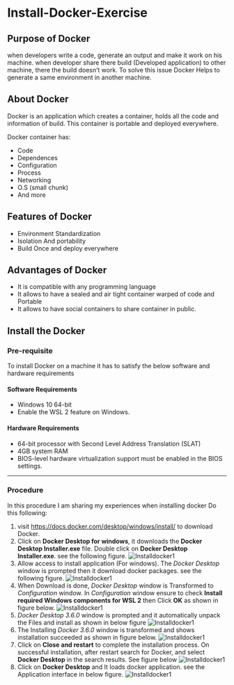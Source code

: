 # Install-Docker-Exercise

## Purpose of Docker
when developers write a code, generate an output and make it work on his machine. when developer share there build (Developed application) to other machine, there the build doesn’t work. To solve this issue Docker Helps to generate a same environment in another machine.
## About Docker
Docker is an application which creates a container, holds all the code and information of build. This container is portable and deployed everywhere. 

Docker container has:
* Code
* Dependences
*	Configuration
*	Process
*	Networking
*	O.S (small chunk)
*	And more
## Features of Docker
*	Environment Standardization 
*	Isolation And portability
*	Build Once and deploy everywhere
## Advantages of Docker
* It is compatible with any programming language
*	It allows to have a sealed and air tight container warped of code and Portable
*	It allows to have social containers to share container in public.
## Install the Docker
### Pre-requisite
To install Docker on a machine it has to satisfy the below software and hardware requirements
#### Software Requirements
* Windows 10 64-bit
* Enable the WSL 2 feature on Windows. 
#### Hardware Requirements
* 64-bit processor with Second Level Address Translation (SLAT)
* 4GB system RAM
* BIOS-level hardware virtualization support must be enabled in the BIOS settings. 
___
### Procedure
In this procedure I am sharing my experiences when installing docker
Do this following:
1. visit https://docs.docker.com/desktop/windows/install/ to download Docker.
1. Click on **Docker Desktop for windows**, it downloads the **Docker Desktop Installer.exe** file. Double click on **Docker Desktop Installer.exe**. see the following figure.
![Installdocker1](Images_DockerInstall/Install%201.png)
1. Allow access to install application (For windows). The *Docker Desktop* window is prompted then it download docker packages. see the following figure.
![Installdocker1](Images_DockerInstall/Install%202.jpg)
1. When Download is done, *Docker Desktop* window is Transformed to *Configuration* window. In *Configuration* window ensure to check **Install required Windows components for WSL 2** then Click **OK** as shown in figure below.
![Installdocker1](Images_DockerInstall/Install%203.jpg)
1. *Docker Desktop 3.6.0* window is prompted and it automatically unpack the Files and install as shown in below figure
![Installdocker1](Images_DockerInstall/Install%204.png) 
1. The Installing *Docker 3.6.0* window is transformed and shows installation succeeded as shown in figure below. 
![Installdocker1](Images_DockerInstall/Install%205.png) 
1. Click on **Close and restart** to complete the installation process. 
On successful installation, after restart search for Docker, and select **Docker Desktop** in the search results. See figure below
![Installdocker1](Images_DockerInstall/Install%206.png) 
1. Click on **Docker Desktop** and It loads docker application. see the Application interface in below figure.
![Installdocker1](Images_DockerInstall/Install%20Docker-End.png) 

